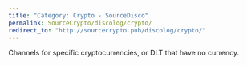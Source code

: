 ```yaml
---
title: "Category: Crypto - SourceDisco"
permalink: SourceCrypto/discolog/crypto/
redirect_to: "http://sourcecrypto.pub/discolog/crypto/"
---
```


Channels for specific cryptocurrencies, or DLT that have no currency.